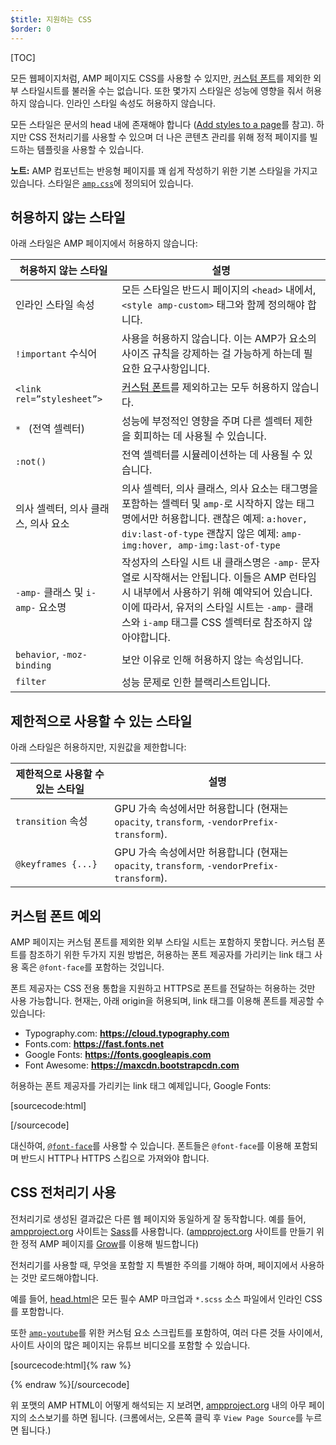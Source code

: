 ```yaml
---
$title: 지원하는 CSS
$order: 0
---
```

[TOC]

모든 웹페이지처럼, AMP 페이지도 CSS를 사용할 수 있지만,
[커스텀 폰트](#the-custom-fonts-exception)를 제외한 외부 스타일시트를 불러올 수는 없습니다.
또한 몇가지 스타일은 성능에 영향을 줘서 허용하지 않습니다.
인라인 스타일 속성도 허용하지 않습니다.

모든 스타일은 문서의 head 내에 존재해야 합니다
([Add styles to a page](/docs/guides/validate.html#add-styles-to-a-page)를 참고).
하지만 CSS 전처리기를 사용할 수 있으며 더 나은 콘텐츠 관리를 위해 정적 페이지를 빌드하는 템플릿을 사용할 수 있습니다.

<aside class="note">
  <strong>노트:</strong>
  <span>
    AMP 컴포넌트는 반응형 페이지를 꽤 쉽게 작성하기 위한 기본 스타일을 가지고 있습니다.
    스타일은 <a href="https://github.com/ampproject/amphtml/blob/master/css/amp.css"><code>amp.css</code></a>에 정의되어 있습니다.
  </span>
</aside>

## 허용하지 않는 스타일

아래 스타일은 AMP 페이지에서 허용하지 않습니다:

<table>
  <thead>
    <tr>
      <th class="col-thirty" data-th="Banned style">허용하지 않는 스타일</th>
      <th data-th="Description">설명</th>
    </tr>
  </thead>
  <tbody>
    <tr>
      <td data-th="Banned style">인라인 스타일 속성</td>
      <td data-th="Description">모든 스타일은 반드시 페이지의 <code>&lt;head&gt;</code> 내에서,
      <code>&lt;style amp-custom&gt;</code> 태그와 함께 정의해야 합니다.</td>
    </tr>
    <tr>
      <td data-th="Banned style"><code>!important</code> 수식어 </td>
      <td data-th="Description">사용을 허용하지 않습니다.
      이는 AMP가 요소의 사이즈 규칙을 강제하는 걸 가능하게 하는데 필요한 요구사항입니다.</td>
    </tr>
    <tr>
      <td data-th="Banned style"><code>&lt;link rel=”stylesheet”&gt;</code></td>
      <td data-th="Description"><a href="#the-custom-fonts-exception">커스텀 폰트</a>를 제외하고는 모두 허용하지 않습니다.</td>
    </tr>
    <tr>
      <td data-th="Banned style"><code>* </code> (전역 셀렉터)</td>
      <td data-th="Description">성능에 부정적인 영향을 주며 다른 셀렉터 제한을 회피하는 데 사용될 수 있습니다.</td>
    </tr>
    <tr>
      <td data-th="Banned style"><code>:not()</code></td>
      <td data-th="Description">전역 셀렉터를 시뮬레이션하는 데 사용될 수 있습니다.</td>
    </tr>
    <tr>
      <td data-th="Banned style">의사 셀렉터, 의사 클래스, 의사 요소</td>
      <td data-th="Description">
      의사 셀렉터, 의사 클래스, 의사 요소는 태그명을 포함하는 셀렉터 및 <code>amp-</code>로 시작하지 않는 태그명에서만 허용합니다.
      괜찮은 예제: <code>a:hover, div:last-of-type</code>
      괜찮지 않은 예제: <code>amp-img:hover, amp-img:last-of-type</code></td>
    </tr>
    <tr>
      <td data-th="Banned style"><code>-amp-</code> 클래스 및 <code>i-amp-</code> 요소명</td>
      <td data-th="Description">
      작성자의 스타일 시트 내 클래스명은 <code>-amp-</code> 문자열로 시작해서는 안됩니다.
      이들은 AMP 런타임 시 내부에서 사용하기 위해 예약되어 있습니다.
      이에 따라서, 유저의 스타일 시트는 <code>-amp-</code> 클래스와 <code>i-amp</code> 태그를 CSS 셀렉터로 참조하지 않아야합니다.
      </td>
    </tr>
    <tr>
      <td data-th="Banned style"><code>behavior</code>, <code>-moz-binding</code></td>
      <td data-th="Description">보안 이유로 인해 허용하지 않는 속성입니다.</td>
    </tr>
    <tr>
      <td data-th="Banned style"><code>filter</code></td>
      <td data-th="Description">성능 문제로 인한 블랙리스트입니다.</td>
    </tr>
  </tbody>
</table>

## 제한적으로 사용할 수 있는 스타일

아래 스타일은 허용하지만, 지원값을 제한합니다:

<table>
  <thead>
    <tr>
      <th class="col-thirty" data-th="Banned style">제한적으로 사용할 수 있는 스타일</th>
      <th data-th="Description">설명</th>
    </tr>
  </thead>
  <tbody>
    <tr>
      <td data-th="Restricted style"><code>transition</code> 속성</td>
      <td data-th="Description">GPU 가속 속성에서만 허용합니다 (현재는 <code>opacity</code>, <code>transform</code>, <code>-vendorPrefix-transform</code>).</td>
    </tr>
    <tr>
      <td data-th="Restricted style"><code>@keyframes {...}</code></td>
      <td data-th="Description">GPU 가속 속성에서만 허용합니다 (현재는 <code>opacity</code>, <code>transform</code>, <code>-vendorPrefix-transform</code>).</td>
    </tr>
  </tbody>
</table>

## 커스텀 폰트 예외

AMP 페이지는 커스텀 폰트를 제외한 외부 스타일 시트는 포함하지 못합니다.
커스텀 폰트를 참조하기 위한 두가지 지원 방법은,
허용하는 폰트 제공자를 가리키는 link 태그 사용 혹은 `@font-face`를 포함하는 것입니다.

폰트 제공자는 CSS 전용 통합을 지원하고 HTTPS로 폰트를 전달하는 허용하는 것만 사용 가능합니다.
현재는, 아래 origin을 허용되며, link 태그를 이용해 폰트를 제공할 수 있습니다:

* Typography.com: **https://cloud.typography.com**
* Fonts.com: **https://fast.fonts.net**
* Google Fonts: **https://fonts.googleapis.com**
* Font Awesome: **https://maxcdn.bootstrapcdn.com**

허용하는 폰트 제공자를 가리키는 link 태그 예제입니다, Google Fonts:

[sourcecode:html]
<link rel="stylesheet" href="https://fonts.googleapis.com/css?family=Tangerine">
[/sourcecode]

대신하여, [`@font-face`](https://developer.mozilla.org/en-US/docs/Web/CSS/@font-face)를 사용할 수 있습니다.
폰트들은 `@font-face`를 이용해 포함되며 반드시 HTTP나 HTTPS 스킴으로 가져와야 합니다.

## CSS 전처리기 사용

전처리기로 생성된 결과값은 다른 웹 페이지와 동일하게 잘 동작합니다.
예를 들어, [ampproject.org](https://www.ampproject.org/) 사이트는 [Sass](http://sass-lang.com/)를 사용합니다.
([ampproject.org](https://www.ampproject.org/) 사이트를 만들기 위한 정적 AMP 페이지를
[Grow](http://grow.io/)를 이용해 빌드합니다)

전처리기를 사용할 때, 무엇을 포함할 지 특별한 주의를 기해야 하며,
페이지에서 사용하는 것만 로드해야합니다.

예를 들어, [head.html](https://github.com/ampproject/docs/blob/master/views/partials/head.html)은
모든 필수 AMP 마크업과 `*.scss` 소스 파일에서 인라인 CSS를 포함합니다.

또한 [`amp-youtube`](/docs/reference/extended/amp-youtube.html)를 위한 커스텀 요소 스크립트를 포함하여,
여러 다른 것들 사이에서, 사이트 사이의 많은 페이지는 유튜브 비디오를 포함할 수 있습니다.

[sourcecode:html]{% raw %}
<head>
  <meta charset="utf-8">
  <meta name="viewport" content="width=device-width,minimum-scale=1,initial-scale=1">
  <meta content="IE=Edge" http-equiv="X-UA-Compatible">
  <meta property="og:description" content="{% if doc.description %}{{doc.description}} – {% endif %}Accelerated Mobile Pages Project">
  <meta name="description" content="{% if doc.description %}{{doc.description}} – {% endif %}Accelerated Mobile Pages Project">

  <title>Accelerated Mobile Pages Project</title>
  <link rel="shortcut icon" href="/static/img/amp_favicon.png">
  <link rel="canonical" href="https://www.ampproject.org{{doc.url.path}}">
  <link href="https://fonts.googleapis.com/css?family=Roboto:200,300,400,500,700" rel="stylesheet" type="text/css">
  <style amp-custom>
  {% include "/assets/css/main.min.css" %}
  </style>

  <style amp-boilerplate>body{-webkit-animation:-amp-start 8s steps(1,end) 0s 1 normal both;-moz-animation:-amp-start 8s steps(1,end) 0s 1 normal both;-ms-animation:-amp-start 8s steps(1,end) 0s 1 normal both;animation:-amp-start 8s steps(1,end) 0s 1 normal both}@-webkit-keyframes -amp-start{from{visibility:hidden}to{visibility:visible}}@-moz-keyframes -amp-start{from{visibility:hidden}to{visibility:visible}}@-ms-keyframes -amp-start{from{visibility:hidden}to{visibility:visible}}@-o-keyframes -amp-start{from{visibility:hidden}to{visibility:visible}}@keyframes -amp-start{from{visibility:hidden}to{visibility:visible}}</style><noscript><style amp-boilerplate>body{-webkit-animation:none;-moz-animation:none;-ms-animation:none;animation:none}</style></noscript>
  <script async src="https://cdn.ampproject.org/v0.js"></script>
  <script async custom-element="amp-carousel" src="https://cdn.ampproject.org/v0/amp-carousel-0.1.js"></script>
  <script async custom-element="amp-analytics" src="https://cdn.ampproject.org/v0/amp-analytics-0.1.js"></script>
  <script async custom-element="amp-lightbox" src="https://cdn.ampproject.org/v0/amp-lightbox-0.1.js"></script>
  <script async custom-element="amp-youtube" src="https://cdn.ampproject.org/v0/amp-youtube-0.1.js"></script>
  <script async custom-element="amp-sidebar" src="https://cdn.ampproject.org/v0/amp-sidebar-0.1.js"></script>
  <script async custom-element="amp-iframe" src="https://cdn.ampproject.org/v0/amp-iframe-0.1.js"></script>
</head>
{% endraw %}[/sourcecode]

위 포맷의 AMP HTML이 어떻게 해석되는 지 보려면,
[ampproject.org](https://www.ampproject.org/) 내의 아무 페이지의 소스보기를 하면 됩니다.
(크롬에서는, 오른쪽 클릭 후 `View Page Source`를 누르면 됩니다.)
